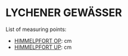 # LYCHENER GEWÄSSER

List of measuring points:

* [HIMMELPFORT OP](./HIMMELPFORT-OP): <Value topic="rivers/pegel-online/LyG/HIMMELPFORT-OP/measurementValue"/> cm
* [HIMMELPFORT UP](./HIMMELPFORT-UP): <Value topic="rivers/pegel-online/LyG/HIMMELPFORT-UP/measurementValue"/> cm
